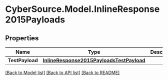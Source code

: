 # CyberSource.Model.InlineResponse2015Payloads
## Properties

Name | Type | Description | Notes
------------ | ------------- | ------------- | -------------
**TestPayload** | [**InlineResponse2015PayloadsTestPayload**](InlineResponse2015PayloadsTestPayload.md) |  | [optional] 

[[Back to Model list]](../README.md#documentation-for-models) [[Back to API list]](../README.md#documentation-for-api-endpoints) [[Back to README]](../README.md)

